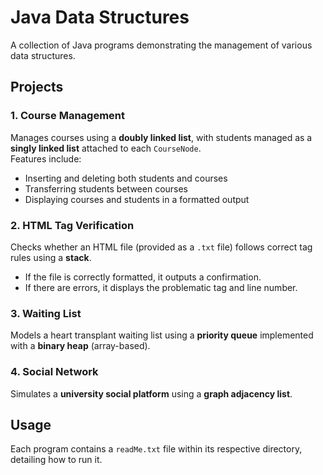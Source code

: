 # Java Data Structures

A collection of Java programs demonstrating the management of various data structures.

## Projects

### 1. Course Management  
Manages courses using a **doubly linked list**, with students managed as a **singly linked list** attached to each `CourseNode`.  
Features include:  
- Inserting and deleting both students and courses  
- Transferring students between courses  
- Displaying courses and students in a formatted output  

### 2. HTML Tag Verification  
Checks whether an HTML file (provided as a `.txt` file) follows correct tag rules using a **stack**.  
- If the file is correctly formatted, it outputs a confirmation.  
- If there are errors, it displays the problematic tag and line number.  

### 3. Waiting List  
Models a heart transplant waiting list using a **priority queue** implemented with a **binary heap** (array-based).  

### 4. Social Network  
Simulates a **university social platform** using a **graph adjacency list**.  

## Usage  
Each program contains a `readMe.txt` file within its respective directory, detailing how to run it.  